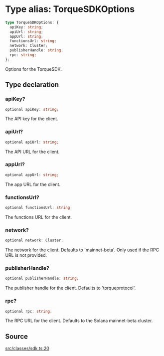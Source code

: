 # Type alias: TorqueSDKOptions

```ts
type TorqueSDKOptions: {
  apiKey: string;
  apiUrl: string;
  appUrl: string;
  functionsUrl: string;
  network: Cluster;
  publisherHandle: string;
  rpc: string;
};
```

Options for the TorqueSDK.

## Type declaration

### apiKey?

```ts
optional apiKey: string;
```

The API key for the client.

### apiUrl?

```ts
optional apiUrl: string;
```

The API URL for the client.

### appUrl?

```ts
optional appUrl: string;
```

The app URL for the client.

### functionsUrl?

```ts
optional functionsUrl: string;
```

The functions URL for the client.

### network?

```ts
optional network: Cluster;
```

The network for the client. Defaults to 'mainnet-beta'. Only used if the RPC URL is not provided.

### publisherHandle?

```ts
optional publisherHandle: string;
```

The publisher handle for the client. Defaults to 'torqueprotocol'.

### rpc?

```ts
optional rpc: string;
```

The RPC URL for the client. Defaults to the Solana mainnet-beta cluster.

## Source

[src/classes/sdk.ts:20](https://github.com/torque-labs/torque-ts-sdk/blob/06c96b69b43209c72870e94ce49516c9ed8e9158/src/classes/sdk.ts#L20)
